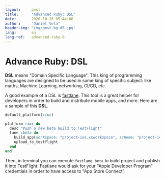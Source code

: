```yaml
---
layout:     post
title:      "Advanced Ruby: DSL"
date:       2020-10-16 05:44:00
author:     "Daniel Vela"
header-img: "img/post-bg-05.jpg"
lang:       en
lang-ref:   advanced-ruby-8
---
```


# Advance Ruby: DSL

**DSL** means "Domain Specific Language". This king of programming languages are designed to be used in some king of specific subject: like maths, Machine Learning, networking, CI/CD, etc. 

A good example of a DSL is [fastlane](https://fastlane.tools). This tool is a great helper for developers in order to build and distribute mobile apps, and more. Here are a sample of this **DSL**.

```ruby
default_platform(:ios)

platform :ios do
  desc "Push a new beta build to TestFlight"
  lane :beta do
    build_app(workspace: "project-ios.xcworkspace", scheme: "project-ios")
    upload_to_testflight
  end
end
```

Then, in terminal you can execute `fastlane beta` to build project and publish it into TestFlight. Fastlane would ask for your "Apple Developer Program" credentials in order to have access to "App Store Connect". 

